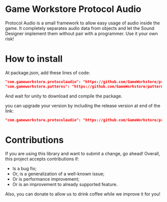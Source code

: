 # Game Workstore Protocol Audio

Protocol Audio is a small framework to allow easy usage of audio inside the game. It completely separates audio data from objects and let the Sound Designer implement them without pair with a programmer.
Use it your own risk!

# How to install

At package.json, add these lines of code:
```json
"com.gameworkstore.protocolaudio": "https://github.com/GameWorkstore/protocolaudio.git#1.0.7"
"com.gameworkstore.patterns": "https://github.com/GameWorkstore/patterns.git#1.3.0"
```

And wait for unity to download and compile the package.

you can upgrade your version by including the release version at end of the link:
```json
"com.gameworkstore.protocolaudio": "https://github.com/GameWorkstore/protocolaudio.git#1.0.7"
```

# Contributions

If you are using this library and want to submit a change, go ahead! Overall, this project accepts contributions if:
- Is a bug fix;
- Or, is a generalization of a well-known issue;
- Or is performance improvement;
- Or is an improvement to already supported feature.

Also, you can donate to allow us to drink coffee while we improve it for you!
